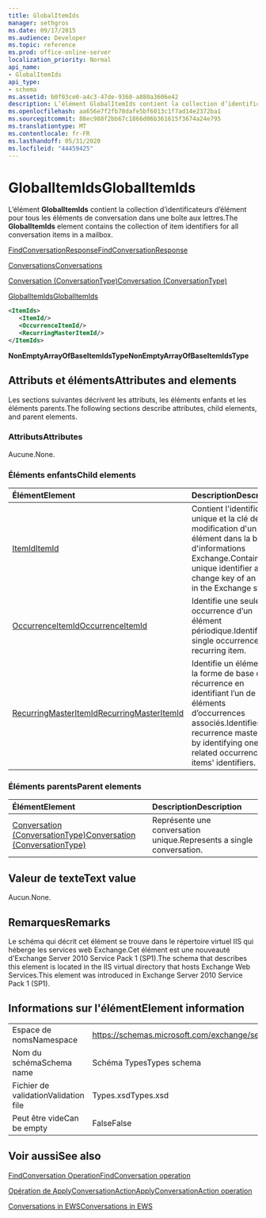```yaml
---
title: GlobalItemIds
manager: sethgros
ms.date: 09/17/2015
ms.audience: Developer
ms.topic: reference
ms.prod: office-online-server
localization_priority: Normal
api_name:
- GlobalItemIds
api_type:
- schema
ms.assetid: b0f03ce0-a4c3-47de-9360-a880a3606e42
description: L’élément GlobalItemIds contient la collection d’identificateurs d’élément pour tous les éléments de conversation dans une boîte aux lettres.
ms.openlocfilehash: aa656e7f2fb78dafe5bf6013c1f7ad14e2372ba1
ms.sourcegitcommit: 88ec988f2bb67c1866d06b361615f3674a24e795
ms.translationtype: MT
ms.contentlocale: fr-FR
ms.lasthandoff: 05/31/2020
ms.locfileid: "44459425"
---
```

# <a name="globalitemids"></a><span data-ttu-id="0ebb3-103">GlobalItemIds</span><span class="sxs-lookup"><span data-stu-id="0ebb3-103">GlobalItemIds</span></span>

<span data-ttu-id="0ebb3-104">L’élément **GlobalItemIds** contient la collection d’identificateurs d’élément pour tous les éléments de conversation dans une boîte aux lettres.</span><span class="sxs-lookup"><span data-stu-id="0ebb3-104">The **GlobalItemIds** element contains the collection of item identifiers for all conversation items in a mailbox.</span></span> 
  
[<span data-ttu-id="0ebb3-105">FindConversationResponse</span><span class="sxs-lookup"><span data-stu-id="0ebb3-105">FindConversationResponse</span></span>](findconversationresponse.md)
  
[<span data-ttu-id="0ebb3-106">Conversations</span><span class="sxs-lookup"><span data-stu-id="0ebb3-106">Conversations</span></span>](conversations-ex15websvcsotherref.md)
  
[<span data-ttu-id="0ebb3-107">Conversation (ConversationType)</span><span class="sxs-lookup"><span data-stu-id="0ebb3-107">Conversation (ConversationType)</span></span>](conversation-conversationtype.md)
  
[<span data-ttu-id="0ebb3-108">GlobalItemIds</span><span class="sxs-lookup"><span data-stu-id="0ebb3-108">GlobalItemIds</span></span>](globalitemids.md)
  
```XML
<ItemIds>
   <ItemId/>
   <OccurrenceItemId/>
   <RecurringMasterItemId/>
</ItemIds>
```

 <span data-ttu-id="0ebb3-109">**NonEmptyArrayOfBaseItemIdsType**</span><span class="sxs-lookup"><span data-stu-id="0ebb3-109">**NonEmptyArrayOfBaseItemIdsType**</span></span>
## <a name="attributes-and-elements"></a><span data-ttu-id="0ebb3-110">Attributs et éléments</span><span class="sxs-lookup"><span data-stu-id="0ebb3-110">Attributes and elements</span></span>

<span data-ttu-id="0ebb3-111">Les sections suivantes décrivent les attributs, les éléments enfants et les éléments parents.</span><span class="sxs-lookup"><span data-stu-id="0ebb3-111">The following sections describe attributes, child elements, and parent elements.</span></span>
  
### <a name="attributes"></a><span data-ttu-id="0ebb3-112">Attributs</span><span class="sxs-lookup"><span data-stu-id="0ebb3-112">Attributes</span></span>

<span data-ttu-id="0ebb3-113">Aucune.</span><span class="sxs-lookup"><span data-stu-id="0ebb3-113">None.</span></span>
  
### <a name="child-elements"></a><span data-ttu-id="0ebb3-114">Éléments enfants</span><span class="sxs-lookup"><span data-stu-id="0ebb3-114">Child elements</span></span>

|<span data-ttu-id="0ebb3-115">**Élément**</span><span class="sxs-lookup"><span data-stu-id="0ebb3-115">**Element**</span></span>|<span data-ttu-id="0ebb3-116">**Description**</span><span class="sxs-lookup"><span data-stu-id="0ebb3-116">**Description**</span></span>|
|:-----|:-----|
|[<span data-ttu-id="0ebb3-117">ItemId</span><span class="sxs-lookup"><span data-stu-id="0ebb3-117">ItemId</span></span>](itemid.md) <br/> |<span data-ttu-id="0ebb3-118">Contient l'identificateur unique et la clé de modification d'un élément dans la banque d'informations Exchange.</span><span class="sxs-lookup"><span data-stu-id="0ebb3-118">Contains the unique identifier and change key of an item in the Exchange store.</span></span>  <br/> |
|[<span data-ttu-id="0ebb3-119">OccurrenceItemId</span><span class="sxs-lookup"><span data-stu-id="0ebb3-119">OccurrenceItemId</span></span>](occurrenceitemid.md) <br/> |<span data-ttu-id="0ebb3-120">Identifie une seule occurrence d’un élément périodique.</span><span class="sxs-lookup"><span data-stu-id="0ebb3-120">Identifies a single occurrence of a recurring item.</span></span>  <br/> |
|[<span data-ttu-id="0ebb3-121">RecurringMasterItemId</span><span class="sxs-lookup"><span data-stu-id="0ebb3-121">RecurringMasterItemId</span></span>](recurringmasteritemid.md) <br/> |<span data-ttu-id="0ebb3-122">Identifie un élément de la forme de base de récurrence en identifiant l’un de ses éléments d’occurrences associés.</span><span class="sxs-lookup"><span data-stu-id="0ebb3-122">Identifies a recurrence master item by identifying one of its related occurrence items' identifiers.</span></span>  <br/> |
   
### <a name="parent-elements"></a><span data-ttu-id="0ebb3-123">Éléments parents</span><span class="sxs-lookup"><span data-stu-id="0ebb3-123">Parent elements</span></span>

|<span data-ttu-id="0ebb3-124">**Élément**</span><span class="sxs-lookup"><span data-stu-id="0ebb3-124">**Element**</span></span>|<span data-ttu-id="0ebb3-125">**Description**</span><span class="sxs-lookup"><span data-stu-id="0ebb3-125">**Description**</span></span>|
|:-----|:-----|
|[<span data-ttu-id="0ebb3-126">Conversation (ConversationType)</span><span class="sxs-lookup"><span data-stu-id="0ebb3-126">Conversation (ConversationType)</span></span>](conversation-conversationtype.md) <br/> |<span data-ttu-id="0ebb3-127">Représente une conversation unique.</span><span class="sxs-lookup"><span data-stu-id="0ebb3-127">Represents a single conversation.</span></span>  <br/> |
   
## <a name="text-value"></a><span data-ttu-id="0ebb3-128">Valeur de texte</span><span class="sxs-lookup"><span data-stu-id="0ebb3-128">Text value</span></span>

<span data-ttu-id="0ebb3-129">Aucun.</span><span class="sxs-lookup"><span data-stu-id="0ebb3-129">None.</span></span>
  
## <a name="remarks"></a><span data-ttu-id="0ebb3-130">Remarques</span><span class="sxs-lookup"><span data-stu-id="0ebb3-130">Remarks</span></span>

<span data-ttu-id="0ebb3-131">Le schéma qui décrit cet élément se trouve dans le répertoire virtuel IIS qui héberge les services web Exchange.Cet élément est une nouveauté d'Exchange Server 2010 Service Pack 1 (SP1).</span><span class="sxs-lookup"><span data-stu-id="0ebb3-131">The schema that describes this element is located in the IIS virtual directory that hosts Exchange Web Services.This element was introduced in Exchange Server 2010 Service Pack 1 (SP1).</span></span>
  
## <a name="element-information"></a><span data-ttu-id="0ebb3-132">Informations sur l'élément</span><span class="sxs-lookup"><span data-stu-id="0ebb3-132">Element information</span></span>

|||
|:-----|:-----|
|<span data-ttu-id="0ebb3-133">Espace de noms</span><span class="sxs-lookup"><span data-stu-id="0ebb3-133">Namespace</span></span>  <br/> |https://schemas.microsoft.com/exchange/services/2006/types  <br/> |
|<span data-ttu-id="0ebb3-134">Nom du schéma</span><span class="sxs-lookup"><span data-stu-id="0ebb3-134">Schema name</span></span>  <br/> |<span data-ttu-id="0ebb3-135">Schéma Types</span><span class="sxs-lookup"><span data-stu-id="0ebb3-135">Types schema</span></span>  <br/> |
|<span data-ttu-id="0ebb3-136">Fichier de validation</span><span class="sxs-lookup"><span data-stu-id="0ebb3-136">Validation file</span></span>  <br/> |<span data-ttu-id="0ebb3-137">Types.xsd</span><span class="sxs-lookup"><span data-stu-id="0ebb3-137">Types.xsd</span></span>  <br/> |
|<span data-ttu-id="0ebb3-138">Peut être vide</span><span class="sxs-lookup"><span data-stu-id="0ebb3-138">Can be empty</span></span>  <br/> |<span data-ttu-id="0ebb3-139">False</span><span class="sxs-lookup"><span data-stu-id="0ebb3-139">False</span></span>  <br/> |
   
## <a name="see-also"></a><span data-ttu-id="0ebb3-140">Voir aussi</span><span class="sxs-lookup"><span data-stu-id="0ebb3-140">See also</span></span>



[<span data-ttu-id="0ebb3-141">FindConversation Operation</span><span class="sxs-lookup"><span data-stu-id="0ebb3-141">FindConversation operation</span></span>](findconversation-operation.md)
  
[<span data-ttu-id="0ebb3-142">Opération de ApplyConversationAction</span><span class="sxs-lookup"><span data-stu-id="0ebb3-142">ApplyConversationAction operation</span></span>](applyconversationaction-operation.md)


[<span data-ttu-id="0ebb3-143">Conversations in EWS</span><span class="sxs-lookup"><span data-stu-id="0ebb3-143">Conversations in EWS</span></span>](https://msdn.microsoft.com/library/91e64629-db6c-4c94-9dcb-d386232e8467%28Office.15%29.aspx)

